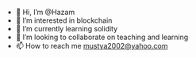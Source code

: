 - 👋 Hi, I’m @Hazam
- 👀 I’m interested in blockchain
- 🌱 I’m currently learning solidity
- 💞️ I’m looking to collaborate on teaching and learning 
- 📫 How to reach me mustya2002@yahoo.com

<!---
Hazam44/Hazam44 is a ✨ special ✨ repository because its `README.md` (this file) appears on your GitHub profile.
You can click the Preview link to take a look at your changes.
--->
